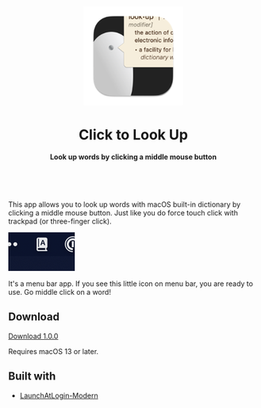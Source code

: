 <div align="center">
	<img src="docs/ClickToLookUp-256.png" width="200" height="200">
	<h1>Click to Look Up</h1>
	<p>
		<b>Look up words by clicking a middle mouse button</b>
	</p>
	<br>
	<br>
	<br>
</div>

This app allows you to look up words with macOS built-in dictionary by clicking a middle mouse button. Just like you do force touch click with trackpad (or three-finger click).

<img src="docs/menu_bar_icon.png">

It's a menu bar app. If you see this little icon on menu bar, you are ready to use. Go middle click on a word!


## Download
[Download 1.0.0](https://github.com/tobark/Click-to-Look-Up/releases/download/v1.0.0/Click_to_Look_Up_1.0.0.zip)

Requires macOS 13 or later.

## Built with
- [LaunchAtLogin-Modern](https://github.com/sindresorhus/LaunchAtLogin-Modern)
